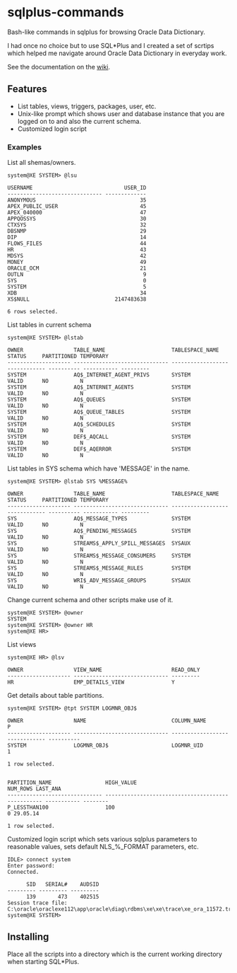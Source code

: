 # sqlplus-commands
Bash-like commands in sqlplus for browsing Oracle Data Dictionary.

I had once no choice but to use SQL*Plus and I created a set of scrtips which
helped me navigate around Oracle Data Dictionary in everyday work. 

See the documentation on the [wiki](https://github.com/trohr02/sqlplus-commands/wiki).

## Features

- List tables, views, triggers, packages, user, etc. 
- Unix-like prompt which shows user and database instance that you are logged on to and also the current schema.
- Customized login script

### Examples

List all shemas/owners.
```
system@XE SYSTEM> @lsu

USERNAME                             USER_ID
------------------------------ -------------
ANONYMOUS                                 35
APEX_PUBLIC_USER                          45
APEX_040000                               47
APPQOSSYS                                 30
CTXSYS                                    32
DBSNMP                                    29
DIP                                       14
FLOWS_FILES                               44
HR                                        43
MDSYS                                     42
MONEY                                     49
ORACLE_OCM                                21
OUTLN                                      9
SYS                                        0
SYSTEM                                     5
XDB                                       34
XS$NULL                           2147483638

6 rows selected.
```

List tables in current schema
```
system@XE SYSTEM> @lstab

OWNER                TABLE_NAME                     TABLESPACE_NAME                STATUS     PARTITIONED TEMPORARY
-------------------- ------------------------------ ------------------------------ ---------- ----------- ---------
SYSTEM               AQ$_INTERNET_AGENT_PRIVS       SYSTEM                         VALID      NO          N
SYSTEM               AQ$_INTERNET_AGENTS            SYSTEM                         VALID      NO          N
SYSTEM               AQ$_QUEUES                     SYSTEM                         VALID      NO          N
SYSTEM               AQ$_QUEUE_TABLES               SYSTEM                         VALID      NO          N
SYSTEM               AQ$_SCHEDULES                  SYSTEM                         VALID      NO          N
SYSTEM               DEF$_AQCALL                    SYSTEM                         VALID      NO          N
SYSTEM               DEF$_AQERROR                   SYSTEM                         VALID      NO          N
```

List tables in SYS schema which have 'MESSAGE' in the name.
```
system@XE SYSTEM> @lstab SYS %MESSAGE%

OWNER                TABLE_NAME                     TABLESPACE_NAME                STATUS     PARTITIONED TEMPORARY
-------------------- ------------------------------ ------------------------------ ---------- ----------- ---------
SYS                  AQ$_MESSAGE_TYPES              SYSTEM                         VALID      NO          N
SYS                  AQ$_PENDING_MESSAGES           SYSTEM                         VALID      NO          N
SYS                  STREAMS$_APPLY_SPILL_MESSAGES  SYSAUX                         VALID      NO          N
SYS                  STREAMS$_MESSAGE_CONSUMERS     SYSTEM                         VALID      NO          N
SYS                  STREAMS$_MESSAGE_RULES         SYSTEM                         VALID      NO          N
SYS                  WRI$_ADV_MESSAGE_GROUPS        SYSAUX                         VALID      NO          N
```

Change current schema and other scripts make use of it.
```
system@XE SYSTEM> @owner
SYSTEM
system@XE SYSTEM> @owner HR
system@XE HR>
```

List views 
```
system@XE HR> @lsv

OWNER                VIEW_NAME                      READ_ONLY
-------------------- ------------------------------ ---------
HR                   EMP_DETAILS_VIEW               Y
```

Get details about table partitions.
```
system@XE SYSTEM> @tpt SYSTEM LOGMNR_OBJ$

OWNER                NAME                           COLUMN_NAME                             P
-------------------- ------------------------------ ------------------------------ ----------
SYSTEM               LOGMNR_OBJ$                    LOGMNR_UID                              1

1 row selected.


PARTITION_NAME                 HIGH_VALUE                                            NUM_ROWS LAST_ANA
------------------------------ -------------------------------------------------- ----------- --------
P_LESSTHAN100                  100                                                          0 29.05.14

1 row selected.
```

Customized login script which sets various sqlplus parameters to reasonable values, 
sets default NLS_%_FORMAT parameters, etc.
```
IDLE> connect system
Enter password:
Connected.

      SID   SERIAL#    AUDSID
--------- --------- ---------
      139       473    402515
Session trace file: C:\oracle\oraclexe112\app\oracle\diag\rdbms\xe\xe\trace\xe_ora_11572.trc
system@XE SYSTEM>
```

## Installing

Place all the scripts into a directory which is the current working directory when starting SQL*Plus.



